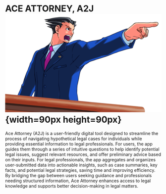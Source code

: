 # ACE ATTORNEY, A2J ![Pheonix](./pheonix.png){width=90px height=90px}

Ace Attorney (A2J) is a user-friendly digital tool designed to streamline the process of navigating hypothetical legal cases for individuals while providing essential information to legal professionals. For users, the app guides them through a series of intuitive questions to help identify potential legal issues, suggest relevant resources, and offer preliminary advice based on their inputs. For legal professionals, the app aggregates and organizes user-submitted data into actionable insights, such as case summaries, key facts, and potential legal strategies, saving time and improving efficiency. By bridging the gap between users seeking guidance and professionals needing structured information, Ace Attorney enhances access to legal knowledge and supports better decision-making in legal matters.